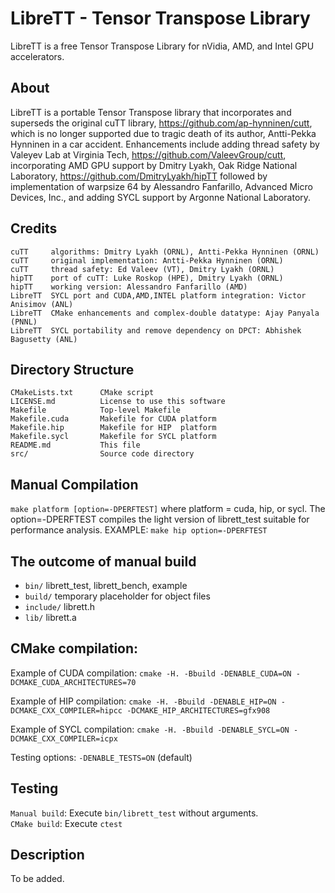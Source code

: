 # LibreTT - Tensor Transpose Library

LibreTT is a free Tensor Transpose Library for nVidia, AMD, and Intel GPU accelerators.

## About

LibreTT is a portable Tensor Transpose library that incorporates and superseds the original 
cuTT library, https://github.com/ap-hynninen/cutt, which is no longer supported due to tragic 
death of its author, Antti-Pekka Hynninen in a car accident. Enhancements include adding thread 
safety by Valeyev Lab at Virginia Tech, https://github.com/ValeevGroup/cutt, incorporating 
AMD GPU support by Dmitry Lyakh, Oak Ridge National Laboratory, https://github.com/DmitryLyakh/hipTT 
followed by implementation of warpsize 64 by Alessandro Fanfarillo, Advanced Micro Devices, Inc., 
and adding SYCL support by Argonne National Laboratory.

## Credits
```
cuTT     algorithms: Dmitry Lyakh (ORNL), Antti-Pekka Hynninen (ORNL)
cuTT     original implementation: Antti-Pekka Hynninen (ORNL)
cuTT     thread safety: Ed Valeev (VT), Dmitry Lyakh (ORNL)
hipTT    port of cuTT: Luke Roskop (HPE), Dmitry Lyakh (ORNL)
hipTT    working version: Alessandro Fanfarillo (AMD)
LibreTT  SYCL port and CUDA,AMD,INTEL platform integration: Victor Anisimov (ANL)
LibreTT  CMake enhancements and complex-double datatype: Ajay Panyala (PNNL)
LibreTT  SYCL portability and remove dependency on DPCT: Abhishek Bagusetty (ANL)
```

## Directory Structure
```
CMakeLists.txt      CMake script
LICENSE.md          License to use this software
Makefile            Top-level Makefile
Makefile.cuda       Makefile for CUDA platform
Makefile.hip        Makefile for HIP  platform
Makefile.sycl       Makefile for SYCL platform
README.md           This file
src/                Source code directory
```

## Manual Compilation

`make platform [option=-DPERFTEST]` where platform = cuda, hip, or sycl. The option=-DPERFTEST compiles the light version of librett_test suitable for performance analysis. EXAMPLE: `make hip option=-DPERFTEST`

## The outcome of manual build

* `bin/`     librett_test, librett_bench, example
* `build/`   temporary placeholder for object files
* `include/` librett.h
* `lib/`     librett.a

## CMake compilation:

Example of CUDA compilation: `cmake -H. -Bbuild -DENABLE_CUDA=ON -DCMAKE_CUDA_ARCHITECTURES=70`

Example of HIP compilation: `cmake -H. -Bbuild -DENABLE_HIP=ON -DCMAKE_CXX_COMPILER=hipcc -DCMAKE_HIP_ARCHITECTURES=gfx908`

Example of SYCL compilation: `cmake -H. -Bbuild -DENABLE_SYCL=ON -DCMAKE_CXX_COMPILER=icpx`

Testing options: `-DENABLE_TESTS=ON` (default)

## Testing

`Manual build`: Execute `bin/librett_test` without arguments.  
`CMake build`: Execute `ctest`

## Description

To be added.
